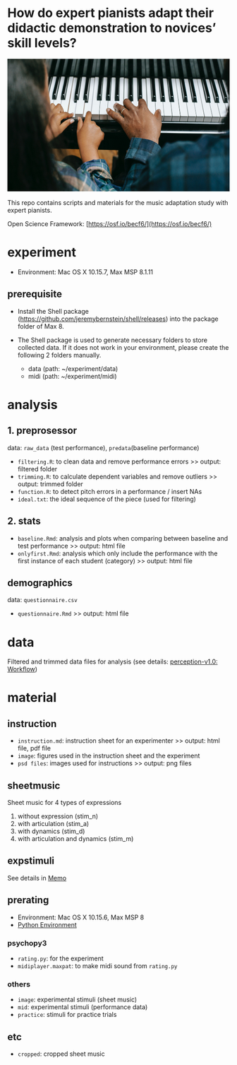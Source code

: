# How do expert pianists adapt their didactic demonstration to novices’ skill levels?
<p align="center">
  <img height="300" src="music_adaptation.jpg">
</p>

This repo contains scripts and materials for the music adaptation study with expert pianists.

Open Science Framework: [https://osf.io/becf6/](https://osf.io/becf6/)

# experiment
- Environment: Mac OS X 10.15.7, Max MSP 8.1.11

## prerequisite
- Install the Shell package (https://github.com/jeremybernstein/shell/releases) into the package folder of Max 8.

- The Shell package is used to generate necessary folders to store collected data. If it does not work in your environment, please create the following 2 folders manually.
    + data (path: ~/experiment/data)
    + midi (path: ~/experiment/midi)

# analysis

## 1. preprosessor
data: `raw_data` (test performance), `predata`(baseline performance)
- `filtering.R`: to clean data and remove performance errors >> output: filtered folder
- `trimming.R`: to calculate dependent variables and remove outliers >> output: trimmed folder
- `function.R`: to detect pitch errors in a performance / insert NAs
- `ideal.txt`: the ideal sequence of the piece (used for filtering)
  
## 2. stats
- `baseline.Rmd`: analysis and plots when comparing between baseline and test performance >> output: html file
- `onlyfirst.Rmd`: analysis which only include the performance with the first instance of each student (category) >> output: html file

## demographics
data: `questionnaire.csv`
- `questionnaire.Rmd` >> output: html file

# data
Filtered and trimmed data files for analysis (see details: [perception-v1.0: Workflow](https://github.com/atsukotominaga/music-teaching/tree/main/experiment-1/analysis/preprocessor))

# material
## instruction
- `instruction.md`: instruction sheet for an experimenter >> output: html file, pdf file
- `image`: figures used in the instruction sheet and the experiment
- `psd files`: images used for instructions >> output: png files

## sheetmusic
Sheet music for 4 types of expressions
1. without expression (stim_n)
2. with articulation (stim_a)
3. with dynamics (stim_d)
4. with articulation and dynamics (stim_m)

## expstimuli
See details in [Memo](https://github.com/atsukotominaga/adaptation-v1.0/tree/master/material/expstimuli)

## prerating
- Environment: Mac OS X 10.15.6, Max MSP 8
- [Python Environment](https://gist.github.com/atsukotominaga/3414c38eb5add5110d39c4f74723743c)

### psychopy3
- `rating.py`: for the experiment
- `midiplayer.maxpat`: to make midi sound from `rating.py`

### others
- `image`: experimental stimuli (sheet music)
- `mid`: experimental stimuli (performance data)
- `practice`: stimuli for practice trials

## etc
- `cropped`: cropped sheet music